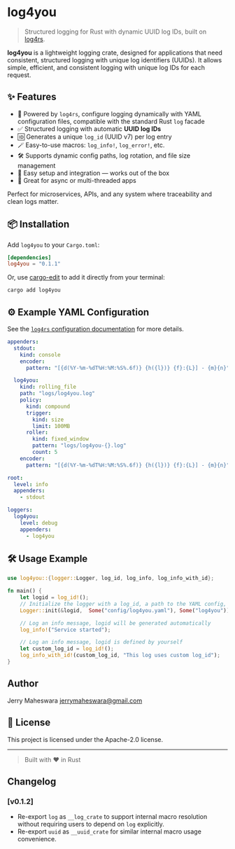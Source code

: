 # log4you

> Structured logging for Rust with dynamic UUID log IDs, built on [log4rs](https://docs.rs/log4rs).


**log4you** is a lightweight logging crate, designed for applications that need consistent, structured logging with unique log identifiers (UUIDs). It allows simple, efficient, and consistent logging with unique log IDs for each request.

## ✨ Features

- 🔧 Powered by `log4rs`, configure logging dynamically with YAML configuration files, compatible with the standard Rust `log` facade
- ✅ Structured logging with automatic **UUID log IDs**
- 🆔 Generates a unique `log_id` (UUID v7) per log entry
- 🪄 Easy-to-use macros: `log_info!`, `log_error!`, etc.
- 🛠️ Supports dynamic config paths, log rotation, and file size management
- 🚀 Easy setup and integration — works out of the box
- 🧵 Great for async or multi-threaded apps

Perfect for microservices, APIs, and any system where traceability and clean logs matter.

## 📦 Installation


Add `log4you` to your `Cargo.toml`:

```toml
[dependencies]
log4you = "0.1.1"
```

Or, use [cargo-edit](https://crates.io/crates/cargo-edit) to add it directly from your terminal:

```bash
cargo add log4you
```


## ⚙️ Example YAML Configuration

See the [`log4rs` configuration documentation](https://docs.rs/log4rs/latest/log4rs/#configuration) for more details.

```yaml
appenders:
  stdout:
    kind: console
    encoder:
      pattern: "[{d(%Y-%m-%dT%H:%M:%S%.6f)} {h({l})} {f}:{L}] - {m}{n}"

  log4you:
    kind: rolling_file
    path: "logs/log4you.log"
    policy:
      kind: compound
      trigger:
        kind: size
        limit: 100MB
      roller:
        kind: fixed_window
        pattern: "logs/log4you-{}.log"
        count: 5
    encoder:
      pattern: "[{d(%Y-%m-%dT%H:%M:%S%.6f)} {h({l})} {f}:{L}] - {m}{n}"

root:
  level: info
  appenders:
    - stdout

loggers:
  log4you:
    level: debug
    appenders:
      - log4you
```

## 🛠️ Usage Example

```rust
use log4you::{logger::Logger, log_id, log_info, log_info_with_id};

fn main() {
    let logid = log_id!();
    // Initialize the logger with a log_id, a path to the YAML config, and the service name
    Logger::init(&logid,  Some("config/log4you.yaml"), Some("log4you"));

    // Log an info message, logid will be generated automatically
    log_info!("Service started");

    // Log an info message, logid is defined by yourself
    let custom_log_id = log_id!();
    log_info_with_id!(custom_log_id, "This log uses custom log_id");
}
```


## Author
Jerry Maheswara <jerrymaheswara@gmail.com>


## 📖 License

This project is licensed under the Apache-2.0 license.

---

> Built with ❤️ in Rust

## Changelog

### [v0.1.2]

- Re-export `log` as `__log_crate` to support internal macro resolution without requiring users to depend on `log` explicitly.
- Re-export `uuid` as `__uuid_crate` for similar internal macro usage convenience.
